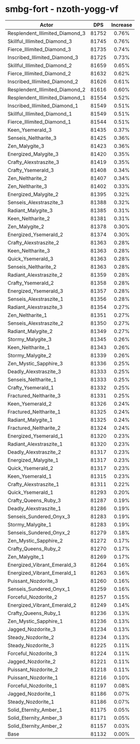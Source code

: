 # smbg-fort - nzoth-yogg-vf
| Actor | DPS | Increase |
|---|:---:|:---:|
|Resplendent_Illimited_Diamond_3|81752|0.76%|
|Skillful_Illimited_Diamond_3|81745|0.76%|
|Fierce_Illimited_Diamond_3|81735|0.74%|
|Inscribed_Illimited_Diamond_3|81725|0.73%|
|Skillful_Illimited_Diamond_2|81659|0.65%|
|Fierce_Illimited_Diamond_2|81632|0.62%|
|Inscribed_Illimited_Diamond_2|81626|0.61%|
|Resplendent_Illimited_Diamond_2|81616|0.60%|
|Resplendent_Illimited_Diamond_1|81554|0.52%|
|Inscribed_Illimited_Diamond_1|81549|0.51%|
|Skillful_Illimited_Diamond_1|81549|0.51%|
|Fierce_Illimited_Diamond_1|81544|0.51%|
|Keen_Ysemerald_3|81435|0.37%|
|Senseis_Neltharite_3|81425|0.36%|
|Zen_Malygite_3|81423|0.36%|
|Energized_Malygite_3|81420|0.35%|
|Crafty_Alexstraszite_3|81419|0.35%|
|Crafty_Ysemerald_3|81408|0.34%|
|Zen_Neltharite_2|81407|0.34%|
|Zen_Neltharite_3|81402|0.33%|
|Energized_Malygite_2|81395|0.32%|
|Senseis_Alexstraszite_3|81388|0.32%|
|Radiant_Malygite_3|81385|0.31%|
|Keen_Neltharite_2|81381|0.31%|
|Zen_Malygite_2|81378|0.30%|
|Energized_Ysemerald_2|81374|0.30%|
|Crafty_Alexstraszite_2|81363|0.28%|
|Keen_Neltharite_3|81363|0.28%|
|Quick_Ysemerald_3|81363|0.28%|
|Senseis_Neltharite_2|81363|0.28%|
|Radiant_Alexstraszite_2|81359|0.28%|
|Crafty_Ysemerald_2|81358|0.28%|
|Energized_Ysemerald_3|81357|0.28%|
|Senseis_Alexstraszite_1|81356|0.28%|
|Radiant_Alexstraszite_3|81354|0.27%|
|Zen_Neltharite_1|81351|0.27%|
|Senseis_Alexstraszite_2|81350|0.27%|
|Radiant_Malygite_2|81349|0.27%|
|Stormy_Malygite_3|81345|0.26%|
|Keen_Neltharite_1|81343|0.26%|
|Stormy_Malygite_2|81339|0.26%|
|Zen_Mystic_Sapphire_3|81336|0.25%|
|Deadly_Alexstraszite_3|81333|0.25%|
|Senseis_Neltharite_1|81333|0.25%|
|Crafty_Ysemerald_1|81332|0.25%|
|Fractured_Neltharite_3|81331|0.25%|
|Keen_Ysemerald_2|81326|0.24%|
|Fractured_Neltharite_1|81325|0.24%|
|Radiant_Malygite_1|81325|0.24%|
|Fractured_Neltharite_2|81324|0.24%|
|Energized_Ysemerald_1|81320|0.23%|
|Radiant_Alexstraszite_1|81320|0.23%|
|Deadly_Alexstraszite_2|81317|0.23%|
|Energized_Malygite_1|81317|0.23%|
|Quick_Ysemerald_2|81317|0.23%|
|Keen_Ysemerald_1|81315|0.23%|
|Crafty_Alexstraszite_1|81311|0.22%|
|Quick_Ysemerald_1|81293|0.20%|
|Crafty_Queens_Ruby_3|81287|0.19%|
|Deadly_Alexstraszite_1|81286|0.19%|
|Senseis_Sundered_Onyx_3|81283|0.19%|
|Stormy_Malygite_1|81283|0.19%|
|Senseis_Sundered_Onyx_2|81279|0.18%|
|Zen_Mystic_Sapphire_2|81272|0.17%|
|Crafty_Queens_Ruby_2|81270|0.17%|
|Zen_Malygite_1|81269|0.17%|
|Energized_Vibrant_Emerald_3|81264|0.16%|
|Energized_Vibrant_Emerald_1|81263|0.16%|
|Puissant_Nozdorite_3|81260|0.16%|
|Senseis_Sundered_Onyx_1|81259|0.16%|
|Forceful_Nozdorite_2|81257|0.15%|
|Energized_Vibrant_Emerald_2|81249|0.14%|
|Crafty_Queens_Ruby_1|81236|0.13%|
|Zen_Mystic_Sapphire_1|81236|0.13%|
|Jagged_Nozdorite_3|81234|0.13%|
|Steady_Nozdorite_2|81234|0.13%|
|Steady_Nozdorite_3|81225|0.11%|
|Forceful_Nozdorite_3|81224|0.11%|
|Jagged_Nozdorite_2|81221|0.11%|
|Puissant_Nozdorite_2|81218|0.11%|
|Puissant_Nozdorite_1|81216|0.10%|
|Forceful_Nozdorite_1|81197|0.08%|
|Jagged_Nozdorite_1|81186|0.07%|
|Steady_Nozdorite_1|81186|0.07%|
|Solid_Eternity_Amber_1|81175|0.05%|
|Solid_Eternity_Amber_3|81171|0.05%|
|Solid_Eternity_Amber_2|81157|0.03%|
|Base|81132|0.00%|
